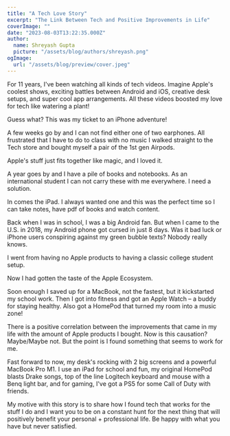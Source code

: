 ```yaml
---
title: "A Tech Love Story"
excerpt: "The Link Between Tech and Positive Improvements in Life"
coverImage: ""
date: "2023-08-03T13:22:35.000Z"
author:
  name: Shreyash Gupta
  picture: "/assets/blog/authors/shreyash.png"
ogImage:
  url: "/assets/blog/preview/cover.jpeg"
---
```


For 11 years, I've been watching all kinds of tech videos. Imagine Apple's coolest shows, exciting battles between Android and iOS, creative desk setups, and super cool app arrangements. All these videos boosted my love for tech like watering a plant!

Guess what? This was my ticket to an iPhone adventure!

A few weeks go by and I can not find either one of two earphones. All frustrated that I have to do to class with no music I walked straight to the Tech store and bought myself a pair of the 1st gen Airpods.

Apple's stuff just fits together like magic, and I loved it.

A year goes by and I have a pile of books and notebooks. As an international student I can not carry these with me everywhere. I need a solution.

In comes the iPad. I always wanted one and this was the perfect time so I can take notes, have pdf of books and watch content.

Back when I was in school, I was a big Android fan. But when I came to the U.S. in 2018, my Android phone got cursed in just 8 days. Was it bad luck or iPhone users conspiring against my green bubble texts? Nobody really knows.

I went from having no Apple products to having a classic college student setup.

Now I had gotten the taste of the Apple Ecosystem.

Soon enough I saved up for a MacBook, not the fastest, but it kickstarted my school work. Then I got into fitness and got an Apple Watch – a buddy for staying healthy. Also got a HomePod that turned my room into a music zone!

There is a positive correlation between the improvements that came in my life with the amount of Apple products I bought. Now is this causation? Maybe/Maybe not. But the point is I found something that seems to work for me.

Fast forward to now, my desk's rocking with 2 big screens and a powerful MacBook Pro M1. I use an iPad for school and fun, my original HomePod blasts Drake songs, top of the line Logitech keyboard and mouse with a Benq light bar, and for gaming, I've got a PS5 for some Call of Duty with friends.

My motive with this story is to share how I found tech that works for the stuff I do and I want you to be on a constant hunt for the next thing that will positively benefit your personal + professional life. Be happy with what you have but never satisfied. 